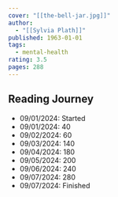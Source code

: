 ```yaml
---
cover: "[[the-bell-jar.jpg]]"
author:
  - "[[Sylvia Plath]]"
published: 1963-01-01
tags:
  - mental-health
rating: 3.5
pages: 288
---
```


## Reading Journey

- 09/01/2024: Started
- 09/01/2024: 40
- 09/02/2024: 60
- 09/03/2024: 140
- 09/04/2024: 180
- 09/05/2024: 200
- 09/06/2024: 240
- 09/07/2024: 280
- 09/07/2024: Finished
